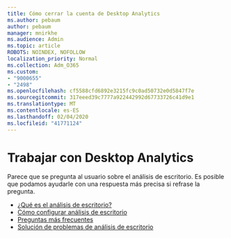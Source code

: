 ```yaml
---
title: Cómo cerrar la cuenta de Desktop Analytics
ms.author: pebaum
author: pebaum
manager: mnirkhe
ms.audience: Admin
ms.topic: article
ROBOTS: NOINDEX, NOFOLLOW
localization_priority: Normal
ms.collection: Adm_O365
ms.custom:
- "9000655"
- "2498"
ms.openlocfilehash: cf5588cfd6892e3215fc9c0ad50732e0d5847f7e
ms.sourcegitcommit: 317eeed39c7777a922442992d67733726c41d9e1
ms.translationtype: MT
ms.contentlocale: es-ES
ms.lasthandoff: 02/04/2020
ms.locfileid: "41771124"
---
```

# <a name="working-with-desktop-analytics"></a>Trabajar con Desktop Analytics

Parece que se pregunta al usuario sobre el análisis de escritorio. Es posible que podamos ayudarle con una respuesta más precisa si refrase la pregunta.

- [¿Qué es el análisis de escritorio?](https://docs.microsoft.com/configmgr/desktop-analytics/overview)
- [Cómo configurar análisis de escritorio](https://docs.microsoft.com/configmgr/desktop-analytics/set-up)
- [Preguntas más frecuentes](https://docs.microsoft.com/configmgr/desktop-analytics/faq)
- [Solución de problemas de análisis de escritorio](https://docs.microsoft.com/configmgr/desktop-analytics/troubleshooting)